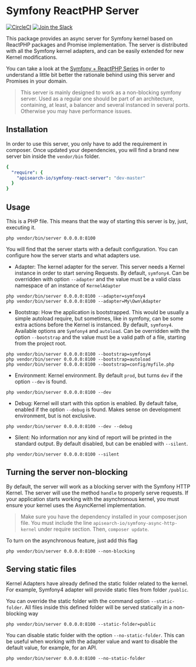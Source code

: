 # Symfony ReactPHP Server

[![CircleCI](https://circleci.com/gh/apisearch-io/symfony-react-server.svg?style=svg)](https://circleci.com/gh/apisearch-io/symfony-react-server)
[![Join the Slack](https://img.shields.io/badge/join%20us-on%20slack-blue.svg)](https://apisearch.slack.com)

This package provides an async server for Symfony kernel based on ReactPHP
packages and Promise implementation. The server is distributed with all the
Symfony kernel adapters, and can be easily extended for new Kernel
modifications.

You can take a look at the 
[Symfony + ReactPHP Series](https://medium.com/@apisearch/symfony-and-reactphp-series-82082167f6fb)
in order to understand a little bit better the rationale behind using this
server and Promises in your domain.

> This server is mainly designed to work as a non-blocking symfony server. Used
> as a regular one should be part of an architecture, containing, at least, a
> balancer and several instanced in several ports. Otherwise you may have 
> performance issues.

## Installation

In order to use this server, you only have to add the requirement in composer.
Once updated your dependencies, you will find a brand new server bin inside the
`vendor/bin` folder.

```yml
{
  "require": {
    "apisearch-io/symfony-react-server": "dev-master"
  }
}
```

## Usage

This is a PHP file. This means that the way of starting this server is by, just,
executing it.

```console
php vendor/bin/server 0.0.0.0:8100
```

You will find that the server starts with a default configuration. You can
configure how the server starts and what adapters use.

- Adapter: The kernel adapter for the server. This server needs a Kernel
  instance in order to start serving Requests. By default, `symfony4`. Can be
  overridden with option `--adapter` and the value must be a valid class
  namespace of an instance of `KernelAdapter`

```console
php vendor/bin/server 0.0.0.0:8100 --adapter=symfony4
php vendor/bin/server 0.0.0.0:8100 --adapter=My\Own\Adapter
```

- Bootstrap: How the application is bootstrapped. This would be usually a simple
  autoload require, but sometimes, like in symfony, can be some extra actions
  before the Kernel is instanced. By default, `symfony4`. Available options are
  `Symfony4` and `autoload`. Can be overridden with the option `--bootstrap` and
  the value must be a valid path of a file, starting from the project root.

```console
php vendor/bin/server 0.0.0.0:8100 --bootstrap=symfony4
php vendor/bin/server 0.0.0.0:8100 --bootstrap=autoload
php vendor/bin/server 0.0.0.0:8100 --bootstrap=config/myfile.php
```

- Environment: Kernel environment. By default `prod`, but turns `dev` if the
  option `--dev` is found.

```console
php vendor/bin/server 0.0.0.0:8100 --dev
```

- Debug: Kernel will start with this option is enabled. By default false,
  enabled if the option `--debug` is found. Makes sense on development
  environment, but is not exclusive.

```console
php vendor/bin/server 0.0.0.0:8100 --dev --debug
```

- Silent: No information nor any kind of report will be printed in the standard
  output. By default disabled, but can be enabled with `--silent`.

```console
php vendor/bin/server 0.0.0.0:8100 --silent
```


## Turning the server non-blocking

By default, the server will work as a blocking server with the Symfony HTTP 
Kernel. The server will use the method `handle` to properly serve requests. If
your application starts working with the asynchronous kernel, you must ensure
your kernel uses the AsyncKernel implementation.

> Make sure you have the dependency installed in your composer.json file. You
> must include the line `apisearch-io/symfony-async-http-kernel` under require
> section. Then, `composer update`.

To turn on the asynchronous feature, just add this flag


```console
php vendor/bin/server 0.0.0.0:8100 --non-blocking
```

## Serving static files

Kernel Adapters have already defined the static folder related to the kernel.
For example, Symfony4 adapter will provide static files from folder `/public`.

You can override the static folder with the command option `--static-folder`.
All files inside this defined folder will be served statically in a non-blocking
way

```console
php vendor/bin/server 0.0.0.0:8100 --static-folder=public
```

You can disable static folder with the option `--no-static-folder`. This can be
useful when working with the adapter value and want to disable the default
value, for example, for an API.


```console
php vendor/bin/server 0.0.0.0:8100 --no-static-folder
```
